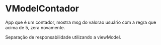 # VModelContador

App que é um contador, mostra msg do valorao usuário com a regra que acima de 5, zera novamente.

Separação de responsabilidade utilizando a viewModel.
